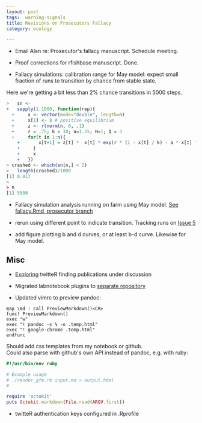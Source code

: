```yaml
---
layout: post
tags:  warning-signals
title: Revisions on Prosecutors Fallacy
category: ecology

---
```



* Email Alan re: Prosecutor's fallacy manuscript. Schedule meeting.

* Proof corrections for rfishbase manuscript. Done.  

* Fallacy simulations: calibration range for May model: expect small fraction of runs to transition by chance from stable state.  


Here we're getting a bit less than 2% chance transitions in 5000 steps.  

```r
>   sn <- 
+   sapply(1:1000, function(rep){
  +     x <- vector(mode="double", length=n)
  +     x[1] <- 8 # positive equilibrium
  +     z <- rlnorm(n, 0, .1)
  +     r = .75; k = 10; a=1.55; H=1; Q = 3
  +     for(t in 1:n){
    +       x[t+1] = z[t] *  x[t] * exp(r * (1 - x[t] / k) - a * x[t] ^ (Q - 1) / (x[t] ^ Q + H ^ Q)) 
    +     }
    +     x
    +   })
> crashed <- which(sn[n,] < 2)
>   length(crashed)/1000
[1] 0.017
> 
> n
[1] 5000

```


* Fallacy simulation analysis running on farm using May model. [See fallacy.Rmd, prosecutor branch](https://github.com/cboettig/earlywarning/blob/prosecutor/inst/examples/fallacy.Rmd)  
* rerun using different point to indicate transition.  Tracking runs on [Issue 5](https://github.com/cboettig/earlywarning/issues/5)

* add figure plotting b and d curves, or at least b-d curve.  Likewise for May model.   



## Misc

* [Exploring](https://github.com/emhart/ImpacTwit/issues/2) twitteR finding publications under discussion

* Migrated labnotebook plugins to [separate repository](https://github.com/cboettig/jekyll-labnotebook-plugins)

* Updated vimrc to preview pandoc:

```
map \md : call PreviewMarkdown()<CR>
func! PreviewMarkdown()
exec "w"
exec "! pandoc -s % -o .temp.html"
exec "! google-chrome .temp.html"
endfunc
```

Should add css templates from my notebook or github.  
Could also parse with github's own API instead of pandoc, e.g. with ruby:

```ruby
#!/usr/bin/env ruby

# Example usage 
# ./render_gfm.rb input.md > output.html
# 

require 'octokit'
puts Octokit.markdown(File.read(ARGV.first))
```

* twitteR authentication keys configured in .Rprofile 
